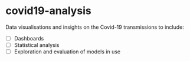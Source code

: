 # covid19-analysis

Data visualisations and insights on the Covid-19 transmissions to include:
 - [ ] Dashboards
 - [ ] Statistical analysis
 - [ ] Exploration and evaluation of models in use 
